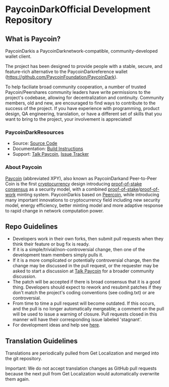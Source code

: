 # PaycoinDarkOfficial Development Repository

## What is Paycoin?

PaycoinDarkis a PaycoinDarknetwork-compatible, community-developed wallet client.

The project has been designed to provide people with a stable, secure, and feature-rich alternative to the PaycoinDarkreference wallet (https://github.com/PaycoinFoundation/PaycoinDark).

To help faciliate broad community cooperation, a number of trusted Paycoin/Peershares community leaders have write permissions to the project's codebase, allowing for decentralization and continuity. Community members, old and new, are encouraged to find ways to contribute to the success of the project. If you have experience with programming, product design, QA engineering, translation, or have a different set of skills that you want to bring to the project, your involvement is appreciated!


### PaycoinDarkResources
* Source: [Source Code](https://github.com/PaycoinFoundation/PaycoinDark)
* Documentation: [Build Instructions](https://github.com/PaycoinFoundation/PaycoinDark/tree/master/doc)
* Support: [Talk Paycoin](http://talk.PaycoinDark.com/categories/coin-code), [Issue Tracker](https://github.com/PaycoinFoundation/PaycoinDark/issues)


### About Paycoin
[Paycoin](https://PaycoinDark.com/) (abbreviated XPY), also known as PaycoinDarkand Peer-to-Peer Coin is the first [cryptocurrency](https://en.wikipedia.org/wiki/Cryptocurrency) design introducing [proof-of-stake consensus](https://PaycoinDark.com) as a security model, with a combined [proof-of-stake](https://PaycoinDark.com)/[proof-of-work](https://en.wikipedia.org/wiki/Proof-of-work_system) minting system. PaycoinDarkis based on [Peercoin](http://www.peercoin.net/), while introducing many important innovations to cryptocurrency field including new security model, energy efficiency, better minting model and more adaptive response to rapid change in network computation power.


## Repo Guidelines

* Developers work in their own forks, then submit pull requests when they think their feature or bug fix is ready.
* If it is a simple/trivial/non-controversial change, then one of the development team members simply pulls it.
* If it is a more complicated or potentially controversial change, then the change may be discussed in the pull request, or the requester may be asked to start a discussion at [Talk Paycoin](http://talk.PaycoinDark.com/categories/coin-code) for a broader community discussion.
* The patch will be accepted if there is broad consensus that it is a good thing. Developers should expect to rework and resubmit patches if they don't match the project's coding conventions (see coding.txt) or are controversial.
* From time to time a pull request will become outdated. If this occurs, and the pull is no longer automatically mergeable; a comment on the pull will be used to issue a warning of closure.  Pull requests closed in this manner will have their corresponding issue labeled 'stagnant'.
* For development ideas and help see [here](http://talk.PaycoinDark.com/categories/coin-code).


## Translation Guidelines

Translations are periodically pulled from Get Localization and merged into the git repository.

Important: We do not accept translation changes as GitHub pull requests because the next
pull from Get Localization would automatically overwrite them again.
